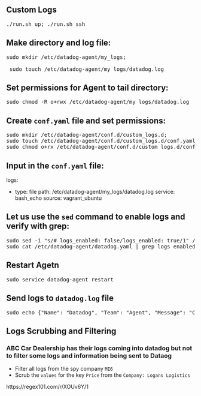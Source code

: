 ## Custom Logs

<pre>./run.sh up; ./run.sh ssh</pre>

## Make directory and log file:
<pre>sudo mkdir /etc/datadog-agent/my_logs;

 sudo touch /etc/datadog-agent/my_logs/datadog.log
</pre>

## Set permissions for Agent to tail directory:
<pre>sudo chmod -R o+rwx /etc/datadog-agent/my_logs/datadog.log</pre>

## Create `conf.yaml` file and set permissions:
<pre>sudo mkdir /etc/datadog-agent/conf.d/custom_logs.d; 
sudo touch /etc/datadog-agent/conf.d/custom_logs.d/conf.yaml; 
sudo chmod o+rx /etc/datadog-agent/conf.d/custom_logs.d/conf.yaml
</pre>

## Input in the `conf.yaml` file:
logs:
  - type: file
    path: /etc/datadog-agent/my_logs/datadog.log
    service: bash_echo
    source: vagrant_ubuntu

</pre>

## Let us use the `sed` command to enable logs and verify with grep:
<pre>sudo sed -i "s/# logs_enabled: false/logs_enabled: true/1" /etc/datadog-agent/datadog.yaml
sudo cat /etc/datadog-agent/datadog.yaml | grep logs_enabled:
</pre>

## Restart Agetn
<pre>sudo service datadog-agent restart</pre>

## Send logs to `datadog.log` file
<pre>sudo echo {"Name": "Datadog", "Team": "Agent", "Message": "Can I get a flare ticket #$RANDOM?"} >> /etc/datadog-agent/my_logs/datadog.log</pre>

## Logs Scrubbing and Filtering

### ABC Car Dealership has their logs coming into datadog but not to filter some logs and information being sent to Dataog

- Filter all logs from the spy company `MI6`
- Scrub the `values` for the key `Price` from the `Company: Logans Logistics`

<link>https://regex101.com/r/XOUv6Y/1</link>